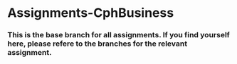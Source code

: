 # Assignments-CphBusiness

### This is the base branch for all assignments. If you find yourself here, please refere to the branches for the relevant assignment.

